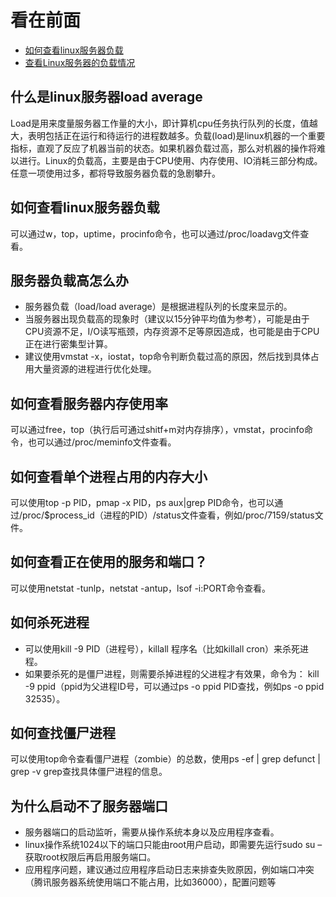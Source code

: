 看在前面
=====

* <a href="https://blog.csdn.net/qq_27384769/article/details/79284259">如何查看linux服务器负载</a>
* <a href="https://blog.csdn.net/shixiansen6535/article/details/89539842">查看Linux服务器的负载情况</a>

什么是linux服务器load average
------

Load是用来度量服务器工作量的大小，即计算机cpu任务执行队列的长度，值越大，表明包括正在运行和待运行的进程数越多。负载(load)是linux机器的一个重要指标，直观了反应了机器当前的状态。如果机器负载过高，那么对机器的操作将难以进行。Linux的负载高，主要是由于CPU使用、内存使用、IO消耗三部分构成。任意一项使用过多，都将导致服务器负载的急剧攀升。

如何查看linux服务器负载
-----

可以通过w，top，uptime，procinfo命令，也可以通过/proc/loadavg文件查看。

服务器负载高怎么办
-----

* 服务器负载（load/load average）是根据进程队列的长度来显示的。
* 当服务器出现负载高的现象时（建议以15分钟平均值为参考），可能是由于CPU资源不足，I/O读写瓶颈，内存资源不足等原因造成，也可能是由于CPU正在进行密集型计算。
* 建议使用vmstat -x，iostat，top命令判断负载过高的原因，然后找到具体占用大量资源的进程进行优化处理。

如何查看服务器内存使用率
------

可以通过free，top（执行后可通过shitf+m对内存排序），vmstat，procinfo命令，也可以通过/proc/meminfo文件查看。

如何查看单个进程占用的内存大小
------

可以使用top -p PID，pmap -x PID，ps aux|grep PID命令，也可以通过/proc/$process_id（进程的PID）/status文件查看，例如/proc/7159/status文件。

如何查看正在使用的服务和端口？
------

可以使用netstat -tunlp，netstat -antup，lsof -i:PORT命令查看。

如何杀死进程
------

* 可以使用kill -9 PID（进程号），killall 程序名（比如killall cron）来杀死进程。
* 如果要杀死的是僵尸进程，则需要杀掉进程的父进程才有效果，命令为： kill -9 ppid（ppid为父进程ID号，可以通过ps -o ppid PID查找，例如ps -o ppid 32535）。

如何查找僵尸进程
------

可以使用top命令查看僵尸进程（zombie）的总数，使用ps -ef | grep defunct | grep -v grep查找具体僵尸进程的信息。

为什么启动不了服务器端口
------

* 服务器端口的启动监听，需要从操作系统本身以及应用程序查看。
* linux操作系统1024以下的端口只能由root用户启动，即需要先运行sudo su –获取root权限后再启用服务端口。
* 应用程序问题，建议通过应用程序启动日志来排查失败原因，例如端口冲突（腾讯服务器系统使用端口不能占用，比如36000），配置问题等


